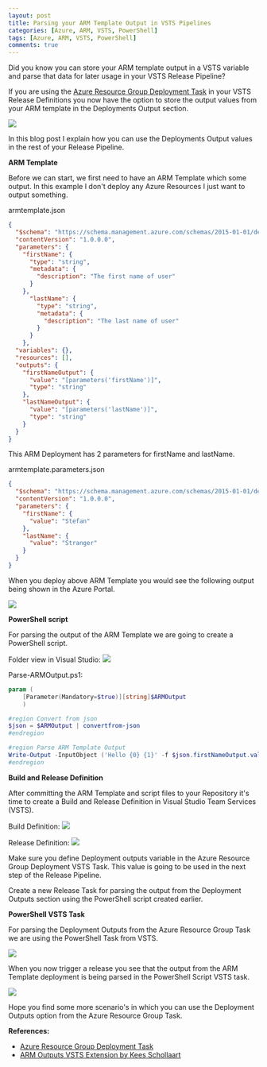 ```yaml
---
layout: post
title: Parsing your ARM Template Output in VSTS Pipelines
categories: [Azure, ARM, VSTS, PowerShell]
tags: [Azure, ARM, VSTS, PowerShell]
comments: true
---
```

Did you know you can store your ARM template output in a VSTS variable and parse that data for later usage in your VSTS Release Pipeline?

If you are using the <a href="https://github.com/Microsoft/vsts-tasks/blob/master/Tasks/AzureResourceGroupDeploymentV2/README.md" target="_blank">Azure Resource Group Deployment Task</a> in your VSTS Release Definitions you now have the option to store the output values from your ARM template in the Deployments Output section.

![](/assets/armtemplateoutputfield.png)

In this blog post I explain how you can use the Deployments Output values in the rest of your Release Pipeline.

**ARM Template**

Before we can start, we first need to have an ARM Template which some output. In this example I don't deploy any Azure Resources I just want to output something.

armtemplate.json

```json
{
  "$schema": "https://schema.management.azure.com/schemas/2015-01-01/deploymentTemplate.json#",
  "contentVersion": "1.0.0.0",
  "parameters": {
    "firstName": {
      "type": "string",
      "metadata": {
        "description": "The first name of user"
      }
    },
      "lastName": {
        "type": "string",
        "metadata": {
          "description": "The last name of user"
        }
      }
    },
  "variables": {},
  "resources": [],
  "outputs": {
    "firstNameOutput": {
      "value": "[parameters('firstName')]",
      "type": "string"
    },
    "lastNameOutput": {
      "value": "[parameters('lastName')]",
      "type": "string"
    }
  }
}
```

This ARM Deployment has 2 parameters for firstName and lastName.

armtemplate.parameters.json

```json
{
  "$schema": "https://schema.management.azure.com/schemas/2015-01-01/deploymentParameters.json#",
  "contentVersion": "1.0.0.0",
  "parameters": {
    "firstName": {
      "value": "Stefan"
    },
    "lastName": {
      "value": "Stranger"
    }
  }
}
```
When you deploy above ARM Template you would see the following output being shown in the Azure Portal.

![](/assets/armdeploymentoutput.png)

**PowerShell script**

For parsing the output of the ARM Template we are going to create a PowerShell script.

Folder view in Visual Studio:
![](/assets/folderviewinvs.png)

Parse-ARMOutput.ps1:

```powershell
param (
    [Parameter(Mandatory=$true)][string]$ARMOutput
    )

#region Convert from json
$json = $ARMOutput | convertfrom-json
#endregion

#region Parse ARM Template Output
Write-Output -InputObject ('Hello {0} {1}' -f $json.firstNameOutput.value, $json.lastNameOutput.value)
#endregion
```

**Build and Release Definition**

After committing the ARM Template and script files to your Repository it's time to create a Build and Release Definition in Visual Studio Team Services (VSTS).

Build Definition:
![](/assets/builddefinition.png)

Release Definition:
![](/assets/releasedefoutput.png)

Make sure you define Deployment outputs variable in the Azure Resource Group Deployment VSTS Task. This value is going to be used in the next step of the Release Pipeline.

Create a new Release Task for parsing the output from the Deployment Outputs section using the PowerShell script created earlier.

**PowerShell VSTS Task**

For parsing the Deployment Outputs from the Azure Resource Group Task we are using the PowerShell Task from VSTS.

![](/assets/parsingtask.png)

When you now trigger a release you see that the output from the ARM Template deployment is being parsed in the PowerShell Script VSTS task.

![](/assets/PoshScriptTask.png)

Hope you find some more scenario's in which you can use the Deployment Outputs option from the Azure Resource Group Task.



**References:**

* <a href="https://github.com/Microsoft/vsts-tasks/blob/master/Tasks/AzureResourceGroupDeploymentV2/README.md" target="_blank">Azure Resource Group Deployment Task</a> 
* <a href="https://marketplace.visualstudio.com/items?itemName=keesschollaart.arm-outputs" target="_blank">ARM Outputs VSTS Extension by Kees Schollaart</a>